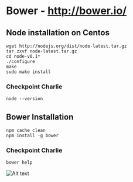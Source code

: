 # Bower - http://bower.io/

## Node installation on Centos

    wget http://nodejs.org/dist/node-latest.tar.gz
	tar zxvf node-latest.tar.gz
	cd node-v0.1*
	./configure
	make
    sudo make install

### Checkpoint Charlie

    node --version

## Bower Installation

    npm cache clean
    npm install -g bower

### Checkpoint Charlie

    bower help

   ![Alt text](/assets/developer/bower.png "Bower help")